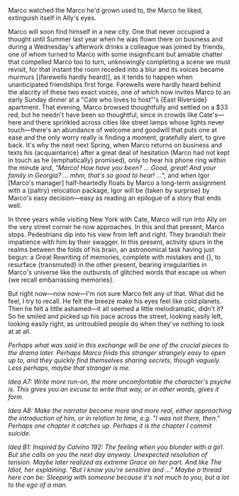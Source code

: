 Marco watched the Marco he'd grown used to, the Marco he liked, extinguish itself in Ally's eyes.

Marco will soon find himself in a new city. One that never occupied a thought until Summer last year when he was flown there on business and during a Wednesday's afterwork drinks a colleague was joined by friends, one of whom turned to Marco with some insignificant but amiable chatter that compelled Marco too to turn, unknowingly completing a scene we must revisit, for that instant the room receded into a blur and its voices became murmurs [(farewells hardly heard)], as it tends to happen when unanticipated friendships first forge. Farewells were hardly heard behind the alacrity of these two exact voices, one of which now invites Marco to an early Sunday dinner at a "Cate who loves to host"'s {East Riverside} apartment. That evening, Marco browsed thoughtfully and settled on a $33 red, but he needn't have been so thoughtful, since in crowds like Cate's—here and there sprinkled across cities like street lamps whose lights never touch—there's an abundance of welcome and goodwill that puts one at ease and the only worry really is finding a moment, gratefully alert, to give back. It's why the next next Spring, when Marco returns on business and texts his {acquaintance} after a great deal of hesitation (Marco had not kept in touch as he {emphatically} promised), only to hear his phone ring within the minute and, _"Marco! How have you been? ... Good, great! And your family in Georgia? ... mhm, that's so good to hear! ..."_, and when Igor [Marco's manager] half-heartedly floats by Marco a long-term assignment with a {paltry} relocation package, Igor will be {taken by surprise} by Marco's easy decision—easy as reading an epilogue of a story that ends well.

In three years while visiting New York with Cate, Marco will run into Ally on the very street corner he now approaches. In this and that present, Marco stops. Pedestrians dip into his view from left and right. They brandish their impatience with him by their swagger. In this present, activity spurs in the realms between the folds of his brain, an astronomical task having just begun: a Great Rewriting of memories, complete with mistakes and {}, to resurface {transmuted} in the other present, bearing irregularities in Marco's universe like the outbursts of glitched words that escape us when {we recall embarrassing memories}.

But right now—now now—I'm not sure Marco felt any of that. What did he feel, I try to recall. He felt the breeze make his eyes feel like cold planets. Then he felt a little ashamed—it all seemed a little melodramatic, didn't it? So he smiled and picked up his pace across the street, looking easily left, looking easily right, as untroubled people do when they've nothing to look at at all.

_Perhaps what was said in this exchange will be one of the crucial pieces to the drama later. Perhaps Marco finds this stranger strangely easy to open up to, and they quickly find themselves sharing secrets, though vaguely. Less perhaps, maybe that stranger is me._

_Idea A7: Write more run-on, the more uncomfortable the character's psyche is. This gives you an excuse to write that way, or in other words, gives it form._

_Idea A8: Make the narrator become more and more real, either approaching the introduction of him, or in relation to time, e.g. "I was not there, then." Perhaps one chapter it catches up. Perhaps it is the chapter I commit suicide._

_Idea B1: Inspired by Calvino 192: The feeling when you blunder with a girl. But she calls on you the next day anyway. Unexpected resolution of tension. Maybe later realized as extreme Grace on her part. And like The Idiot, her explaining. "But I know you're sensitive and ..." Maybe a thread here can be: Sleeping with someone because it's not much to you, but a lot to the ego of a man._
